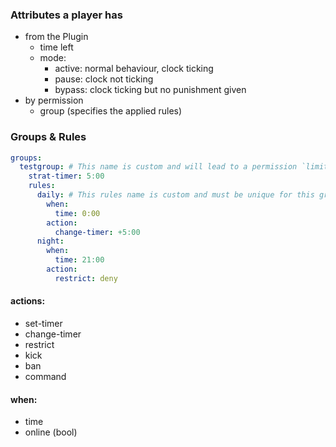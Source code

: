 ### Attributes a player has
- from the Plugin
  - time left
  - mode:
    - active: normal behaviour, clock ticking
    - pause: clock not ticking
    - bypass: clock ticking but no punishment given
- by permission
  - group (specifies the applied rules)

### Groups & Rules
```yaml
groups:
  testgroup: # This name is custom and will lead to a permission `limiter.group.testgroup`
    strat-timer: 5:00
    rules:
      daily: # This rules name is custom and must be unique for this group
        when:
          time: 0:00
        action:
          change-timer: +5:00
      night:
        when:
          time: 21:00
        action:
          restrict: deny
```

#### actions:
- set-timer
- change-timer
- restrict
- kick
- ban
- command

#### when:
- time
- online (bool)
